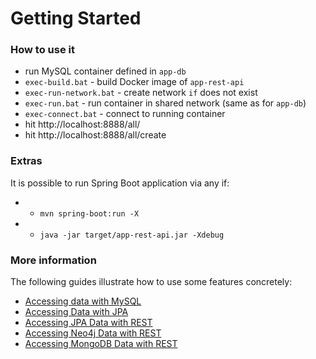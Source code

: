 # Getting Started

### How to use it
* run MySQL container defined in `app-db`
* `exec-build.bat` - build Docker image of `app-rest-api`
* `exec-run-network.bat` - create network `if` does not exist
* `exec-run.bat` - run container in shared network (same as for `app-db`)
* `exec-connect.bat` - connect to running container
* hit http://localhost:8888/all/
* hit http://localhost:8888/all/create

### Extras
It is possible to run Spring Boot application via any if:
* * `mvn spring-boot:run -X`
* * `java -jar target/app-rest-api.jar -Xdebug`

### More information
The following guides illustrate how to use some features concretely:

* [Accessing data with MySQL](https://spring.io/guides/gs/accessing-data-mysql/)
* [Accessing Data with JPA](https://spring.io/guides/gs/accessing-data-jpa/)
* [Accessing JPA Data with REST](https://spring.io/guides/gs/accessing-data-rest/)
* [Accessing Neo4j Data with REST](https://spring.io/guides/gs/accessing-neo4j-data-rest/)
* [Accessing MongoDB Data with REST](https://spring.io/guides/gs/accessing-mongodb-data-rest/)

